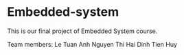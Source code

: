 # Embedded-system
This is our final project of Embedded System course.

Team members: Le Tuan Anh 
             Nguyen Thi Hai
             Dinh Tien Huy